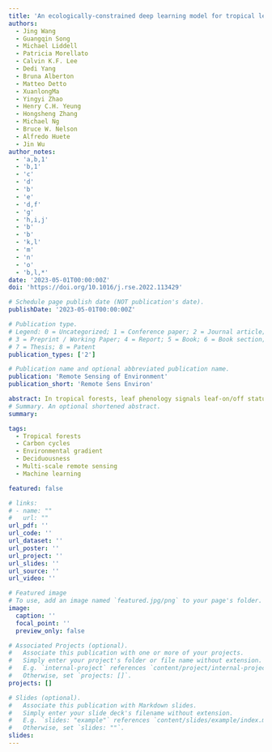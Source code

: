 ```yaml
---
title: 'An ecologically-constrained deep learning model for tropical leaf phenology monitoring using PlanetScope satellites'
authors:
  - Jing Wang
  - Guangqin Song
  - Michael Liddell
  - Patricia Morellato
  - Calvin K.F. Lee
  - Dedi Yang
  - Bruna Alberton
  - Matteo Detto
  - XuanlongMa 
  - Yingyi Zhao
  - Henry C.H. Yeung
  - Hongsheng Zhang
  - Michael Ng
  - Bruce W. Nelson
  - Alfredo Huete
  - Jin Wu
author_notes:
  - 'a,b,1'
  - 'b,1'
  - 'c'
  - 'd'
  - 'b'
  - 'e'
  - 'd,f'
  - 'g'
  - 'h,i,j'
  - 'b'
  - 'b'
  - 'k,l'
  - 'm'
  - 'n'
  - 'o'
  - 'b,l,*'
date: '2023-05-01T00:00:00Z'
doi: 'https://doi.org/10.1016/j.rse.2022.113429'

# Schedule page publish date (NOT publication's date).
publishDate: '2023-05-01T00:00:00Z'

# Publication type.
# Legend: 0 = Uncategorized; 1 = Conference paper; 2 = Journal article;
# 3 = Preprint / Working Paper; 4 = Report; 5 = Book; 6 = Book section;
# 7 = Thesis; 8 = Patent
publication_types: ['2']

# Publication name and optional abbreviated publication name.
publication: 'Remote Sensing of Environment'
publication_short: 'Remote Sens Environ'

abstract: In tropical forests, leaf phenology signals leaf-on/off status and exhibits considerable variability across scales from a single tree-crown to the entire forest ecosystem. Such phenology signals importantly regulate large-scale biogeochemical cycles and regional climate. PlanetScope CubeSats data with a 3-m resolution and near-daily global coverage provide an unprecedented opportunity to monitor both fine- and ecosystem-scale phenology variability along large environmental gradients. However, a scalable method that accurately characterizes leaf phenology from PlanetScope with biophysically meaningful metrics remains lacking. We developed an index-guided, ecologically constrained autoencoder (IG-ECAE) method to automatically derive a deciduousness metric (percentage of upper tree canopies with leaf-off status within an image pixel) from PlanetScope. The IG-ECAE first estimated the reflectance spectra of leafy/leafless canopies based on their spectral indices characteristics, then used the derived reflectance spectra to guide an autoencoder deep learning method with additional ecological constraints to refine the reflectance spectra, and finally used linear spectral unmixing to estimate the relative abundance of leafless canopies (or deciduousness) per PlanetScope image pixel. We tested the IG-ECAE method at 16 tropical forest sites spanning multiple continents and a large precipitation gradient (1470–2819 mm year−1). Among these sites, we evaluated the PlanetScope-derived deciduousness against corresponding measures derived from WorldView-2 (n = 9 sites) and local phenocams (n = 9 sites). Our results show that PlanetScope-derived deciduousness agrees:1) with that derived from WorldView-2 at the patch level (90 m × 90 m) with r2 = 0.89 across all sites; and 2) with that derived from phenocams to quantify ecosystem-scale seasonality with r2 ranging from 0.62 to 0.96. These results demonstrate the effectiveness and scalability of IG-ECAE in characterizing the wide variability in deciduousness across scales from pixels to forest ecosystems, and from a single date to the full annual cycle, indicating the potential for using high-resolution satellites to track the large-scale phenological patterns and response of tropical forests to climate change.
# Summary. An optional shortened abstract.
summary: 

tags:
  - Tropical forests
  - Carbon cycles
  - Environmental gradient
  - Deciduousness
  - Multi-scale remote sensing
  - Machine learning

featured: false

# links:
# - name: ""
#   url: ""
url_pdf: ''
url_code: ''
url_dataset: ''
url_poster: ''
url_project: ''
url_slides: ''
url_source: ''
url_video: ''

# Featured image
# To use, add an image named `featured.jpg/png` to your page's folder.
image:
  caption: ''
  focal_point: ''
  preview_only: false

# Associated Projects (optional).
#   Associate this publication with one or more of your projects.
#   Simply enter your project's folder or file name without extension.
#   E.g. `internal-project` references `content/project/internal-project/index.md`.
#   Otherwise, set `projects: []`.
projects: []

# Slides (optional).
#   Associate this publication with Markdown slides.
#   Simply enter your slide deck's filename without extension.
#   E.g. `slides: "example"` references `content/slides/example/index.md`.
#   Otherwise, set `slides: ""`.
slides:
---
```


